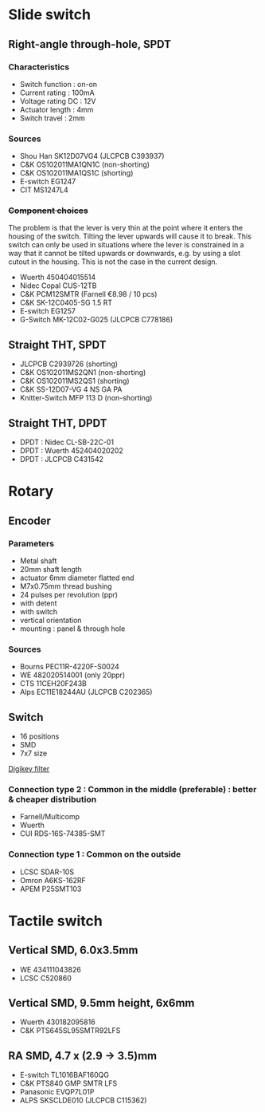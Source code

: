 # Slide switch 
## Right-angle through-hole, SPDT
### Characteristics
* Switch function : on-on
* Current rating : 100mA
* Voltage rating DC : 12V
* Actuator length : 4mm
* Switch travel : 2mm

### Sources
* Shou Han SK12D07VG4 (JLCPCB C393937)
* C&K OS102011MA1QN1C (non-shorting)
* C&K OS102011MA1QS1C (shorting)
* E-switch EG1247
* CIT MS1247L4

### ~~Component choices~~
The problem is that the lever is very thin at the point where it enters the housing of the switch.  Tilting the lever upwards will cause it to break.  This switch can only be used in situations where the lever is constrained in a way that it cannot be tilted upwards or downwards, e.g. by using a slot cutout in the housing.  This is not the case in the current design.
* Wuerth 450404015514
* Nidec Copal CUS-12TB
* C&K PCM12SMTR (Farnell €8.98 / 10 pcs)
* C&K SK-12C0405-SG 1.5 RT
* E-switch EG1257
* G-Switch MK-12C02-G025 (JLCPCB C778186)

## Straight THT, SPDT
* JLCPCB C2939726 (shorting)
* C&K OS102011MS2QN1 (non-shorting)
* C&K OS102011MS2QS1 (shorting)
* C&K SS-12D07-VG 4 NS GA PA
* Knitter-Switch MFP 113 D (non-shorting)

## Straight THT, DPDT
* DPDT : Nidec CL-SB-22C-01
* DPDT : Wuerth 452404020202
* DPDT : JLCPCB C431542

# Rotary 
## Encoder
### Parameters
* Metal shaft
* 20mm shaft length
* actuator 6mm diameter flatted end
* M7x0.75mm thread bushing
* 24 pulses per revolution (ppr)
* with detent
* with switch
* vertical orientation
* mounting : panel & through hole

### Sources
* Bourns PEC11R-4220F-S0024
* WE 482020514001 (only 20ppr)
* CTS 11CEH20F243B
* Alps EC11E18244AU (JLCPCB C202365)

## Switch
* 16 positions
* SMD
* 7x7 size

[Digikey filter](https://www.digikey.be/en/products/filter/dip-switches/194?s=N4IgjCBcoGwJxVAYygMwIYBsDOBTANCAPZQDaIALAAxwDMdIAuoQA4AuUIAymwE4CWAOwDmIAL6EwtKohApIGHAWJkQtMAA44VWiEK0ArBQoB2GcxDtOPASPGEATAY2z5ivIRKRyhh1RMwTKwckNx8QqISICYGCNByaFgeKt7gfg4OeiBwFH5ZYDpULpJUMAa6kmAmGjKV2gh1cC4WVqE2EfYgGRQGrolKnqpggS0hIACSgmy4wri8nQC0mfHyfACuyl7kvYQIjGJRgfH8ACacCwUQwZxZbACeLLic6NgoB0A)

### Connection type 2 : Common in the middle (preferable) : better & cheaper distribution
* Farnell/Multicomp
* Wuerth
* CUI RDS-16S-74385-SMT

### Connection type 1 : Common on the outside
* LCSC SDAR-10S
* Omron A6KS-162RF
* APEM P25SMT103

# Tactile switch
## Vertical SMD, 6.0x3.5mm
* WE 434111043826
* LCSC C520860

## Vertical SMD, 9.5mm height, 6x6mm
* Wuerth 430182095816
* C&K PTS645SL95SMTR92LFS

## RA SMD, 4.7 x (2.9 → 3.5)mm
* E-switch TL1016BAF160QG
* C&K PTS840 GMP SMTR LFS
* Panasonic EVQP7L01P
* ALPS SKSCLDE010 (JLCPCB C115362)


